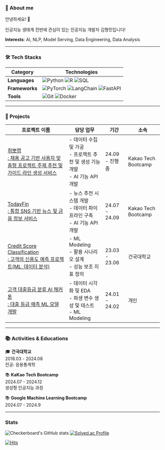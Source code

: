 ### 🕺 About me

안녕하세요! 👋  

인공지능 생태계 전반에 관심이 있는 인공지능 개발자 김형민입니다!

**Interests**: AI, NLP, Model Serving, Data Engineering, Data Analysis

---

### 🛠️ Tech Stacks

| Category             | **Technologies**                                                                                                                                                                                                                                                                                                                      |
| -------------------- | ------------------------------------------------------------------------------------------------------------------------------------------------------------------------------------------------------------------------------------------------------------------------------------------------------------------------------------------- |
| **Languages**  | ![Python](https://img.shields.io/badge/Python-3776AB.svg?&style=for-the-badge&logo=Python&logoColor=white) ![R](https://img.shields.io/badge/R-276DC3.svg?&style=for-the-badge&logo=R&logoColor=white) ![SQL](https://img.shields.io/badge/SQL-336791.svg?&style=for-the-badge&logo=postgresql&logoColor=white)                                 |
| **Frameworks** | ![PyTorch](https://img.shields.io/badge/PyTorch-EE4C2C.svg?&style=for-the-badge&logo=PyTorch&logoColor=white) ![LangChain](https://img.shields.io/badge/LangChain-0A0A0A.svg?&style=for-the-badge&logo=LangChain&logoColor=white) ![FastAPI](https://img.shields.io/badge/FastAPI-009688.svg?&style=for-the-badge&logo=FastAPI&logoColor=white) |
| **Tools**      | ![Git](https://img.shields.io/badge/Git-F05032.svg?&style=for-the-badge&logo=Git&logoColor=white) ![Docker](https://img.shields.io/badge/Docker-2496ED.svg?&style=for-the-badge&logo=Docker&logoColor=white)                                                                                                                                   |

---

### 📑 Projects

| 프로젝트 이름                                                                                                           | 담당 업무                                                                            | 기간           | 소속                |
| ----------------------------------------------------------------------------------------------------------------------- | ------------------------------------------------------------------------------------ | -------------- | ------------------- |
| [취뽀랩<br /> : 채용 공고 기반 사용자 맞춤형 프로젝트 주제 추천 및 가이드 라인 생성 서비스](https://github.com/ktb-cpplab) | - 데이터 수집 및 가공<br />- 프로젝트 추천 및 생성 기능 개발<br />- AI 기능 API 개발 | 24.09 - 진행중 | Kakao Tech Bootcamp |
| [TodayFin<br />: 통합 SNS 기반 뉴스 및 금융 정보 서비스]()                                                                 | - 뉴스 추천 시스템 개발<br />- 데이터 파이프라인 구축<br />- AI 기능 API 개발        | 24.07 - 24.09  | Kakao Tech Bootcamp |
| [Credit Score Classification <br />: 고객의 신용도 예측 프로젝트(ML, 데이터 분석)]()                                       | - ML Modeling<br />- 활용 시나리오 설계<br />- 성능 보조 지표 정의                   | 23.03 - 23.06  | 건국대학교          |
| [고객 대출등급 분류 AI 해커톤<br />: 대출 등급 예측 ML 모델 개발]()                                                        | - 데이터 시각화 및 EDA<br />- 파생 변수 생성 및 테스트<br />- ML Modeling            | 24.01 - 24.02  | 개인                |

---

### 📚 Activities & Educations

🎓 **건국대학교**  
2018.03 - 2024.08  
전공: 응용통계학

📚 **KaKao Tech Bootcamp**  
2024.07 - 2024.12  
생성형 인공지능 과정

📚 **Google Machine Learning Bootcamp**  
2024.07 - 2024.9

---

### Stats

![Checkerboard's GitHub stats](https://github-readme-stats.vercel.app/api?username=hyeong8465&show_icons=true&theme=radical) [![Solved.ac Profile](http://mazassumnida.wtf/api/v2/generate_badge?boj=khm8465)](https://solved.ac/khm8465/)

[![Hits](https://hits.seeyoufarm.com/api/count/incr/badge.svg?url=https%3A%2F%2Fgithub.com%2Fhyeong8465%2Fhit-counter&count_bg=%2379C83D&title_bg=%23555555&icon=&icon_color=%23E7E7E7&title=hits&edge_flat=false)](https://hits.seeyoufarm.com)
